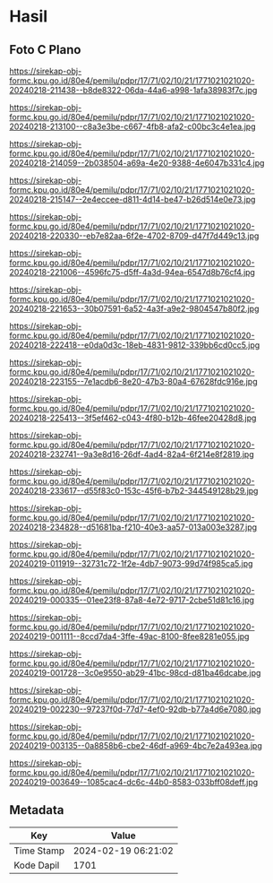 # Hasil

## Foto C Plano

https://sirekap-obj-formc.kpu.go.id/80e4/pemilu/pdpr/17/71/02/10/21/1771021021020-20240218-211438--b8de8322-06da-44a6-a998-1afa38983f7c.jpg

https://sirekap-obj-formc.kpu.go.id/80e4/pemilu/pdpr/17/71/02/10/21/1771021021020-20240218-213100--c8a3e3be-c667-4fb8-afa2-c00bc3c4e1ea.jpg

https://sirekap-obj-formc.kpu.go.id/80e4/pemilu/pdpr/17/71/02/10/21/1771021021020-20240218-214059--2b038504-a69a-4e20-9388-4e6047b331c4.jpg

https://sirekap-obj-formc.kpu.go.id/80e4/pemilu/pdpr/17/71/02/10/21/1771021021020-20240218-215147--2e4eccee-d811-4d14-be47-b26d514e0e73.jpg

https://sirekap-obj-formc.kpu.go.id/80e4/pemilu/pdpr/17/71/02/10/21/1771021021020-20240218-220330--eb7e82aa-6f2e-4702-8709-d47f7d449c13.jpg

https://sirekap-obj-formc.kpu.go.id/80e4/pemilu/pdpr/17/71/02/10/21/1771021021020-20240218-221006--4596fc75-d5ff-4a3d-94ea-6547d8b76cf4.jpg

https://sirekap-obj-formc.kpu.go.id/80e4/pemilu/pdpr/17/71/02/10/21/1771021021020-20240218-221653--30b07591-6a52-4a3f-a9e2-9804547b80f2.jpg

https://sirekap-obj-formc.kpu.go.id/80e4/pemilu/pdpr/17/71/02/10/21/1771021021020-20240218-222418--e0da0d3c-18eb-4831-9812-339bb6cd0cc5.jpg

https://sirekap-obj-formc.kpu.go.id/80e4/pemilu/pdpr/17/71/02/10/21/1771021021020-20240218-223155--7e1acdb6-8e20-47b3-80a4-67628fdc916e.jpg

https://sirekap-obj-formc.kpu.go.id/80e4/pemilu/pdpr/17/71/02/10/21/1771021021020-20240218-225413--3f5ef462-c043-4f80-b12b-46fee20428d8.jpg

https://sirekap-obj-formc.kpu.go.id/80e4/pemilu/pdpr/17/71/02/10/21/1771021021020-20240218-232741--9a3e8d16-26df-4ad4-82a4-6f214e8f2819.jpg

https://sirekap-obj-formc.kpu.go.id/80e4/pemilu/pdpr/17/71/02/10/21/1771021021020-20240218-233617--d55f83c0-153c-45f6-b7b2-344549128b29.jpg

https://sirekap-obj-formc.kpu.go.id/80e4/pemilu/pdpr/17/71/02/10/21/1771021021020-20240218-234828--d51681ba-f210-40e3-aa57-013a003e3287.jpg

https://sirekap-obj-formc.kpu.go.id/80e4/pemilu/pdpr/17/71/02/10/21/1771021021020-20240219-011919--32731c72-1f2e-4db7-9073-99d74f985ca5.jpg

https://sirekap-obj-formc.kpu.go.id/80e4/pemilu/pdpr/17/71/02/10/21/1771021021020-20240219-000335--01ee23f8-87a8-4e72-9717-2cbe51d81c16.jpg

https://sirekap-obj-formc.kpu.go.id/80e4/pemilu/pdpr/17/71/02/10/21/1771021021020-20240219-001111--8ccd7da4-3ffe-49ac-8100-8fee8281e055.jpg

https://sirekap-obj-formc.kpu.go.id/80e4/pemilu/pdpr/17/71/02/10/21/1771021021020-20240219-001728--3c0e9550-ab29-41bc-98cd-d81ba46dcabe.jpg

https://sirekap-obj-formc.kpu.go.id/80e4/pemilu/pdpr/17/71/02/10/21/1771021021020-20240219-002230--97237f0d-77d7-4ef0-92db-b77a4d6e7080.jpg

https://sirekap-obj-formc.kpu.go.id/80e4/pemilu/pdpr/17/71/02/10/21/1771021021020-20240219-003135--0a8858b6-cbe2-46df-a969-4bc7e2a493ea.jpg

https://sirekap-obj-formc.kpu.go.id/80e4/pemilu/pdpr/17/71/02/10/21/1771021021020-20240219-003649--1085cac4-dc6c-44b0-8583-033bff08deff.jpg


## Metadata

| Key        | Value               |
| ---------- | ------------------- |
| Time Stamp | 2024-02-19 06:21:02 |
| Kode Dapil | 1701                |



